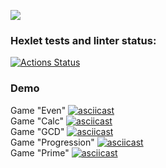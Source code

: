 <a href="https://codeclimate.com/github/aar87/java-project-61/maintainability"><img src="https://api.codeclimate.com/v1/badges/d2a4fa590ebb77cd802b/maintainability" /></a>

### Hexlet tests and linter status:
[![Actions Status](https://github.com/aar87/java-project-61/actions/workflows/hexlet-check.yml/badge.svg)](https://github.com/aar87/java-project-61/actions)

[//]: # ()
### Demo
Game "Even" [![asciicast](https://asciinema.org/a/1WVMM9MbDZbgzpgZew0q7Z731.svg)](https://asciinema.org/a/1WVMM9MbDZbgzpgZew0q7Z731) \
Game "Calc" [![asciicast](https://asciinema.org/a/n0SUpF52AxMnDakmwkRxIaGxN.svg)](https://asciinema.org/a/n0SUpF52AxMnDakmwkRxIaGxN) \
Game "GCD" [![asciicast](https://asciinema.org/a/yAv2FF8biJsP3gk2iNcckdx4B.svg)](https://asciinema.org/a/yAv2FF8biJsP3gk2iNcckdx4B) \
Game "Progression" [![asciicast](https://asciinema.org/a/miY1U3nPF6nqByKcqoAK9iEkL.svg)](https://asciinema.org/a/miY1U3nPF6nqByKcqoAK9iEkL) \
Game "Prime" [![asciicast](https://asciinema.org/a/zZFF3hAAAJ1ek5EUEBeBbYeKa.svg)](https://asciinema.org/a/zZFF3hAAAJ1ek5EUEBeBbYeKa)
